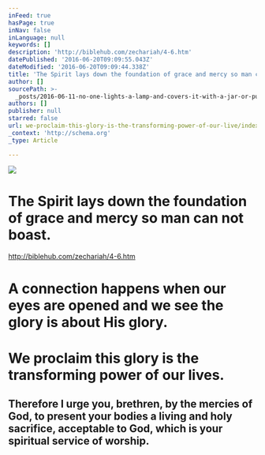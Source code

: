 ```yaml
---
inFeed: true
hasPage: true
inNav: false
inLanguage: null
keywords: []
description: 'http://biblehub.com/zechariah/4-6.htm'
datePublished: '2016-06-20T09:09:55.043Z'
dateModified: '2016-06-20T09:09:44.338Z'
title: 'The Spirit lays down the foundation of grace and mercy so man can not boast. '
author: []
sourcePath: >-
  _posts/2016-06-11-no-one-lights-a-lamp-and-covers-it-with-a-jar-or-puts-it-und.md
authors: []
publisher: null
starred: false
url: we-proclaim-this-glory-is-the-transforming-power-of-our-live/index.html
_context: 'http://schema.org'
_type: Article

---
```

![](https://the-grid-user-content.s3-us-west-2.amazonaws.com/54d6e68f-509a-46b3-892a-c8b7430575df.jpg)

# The Spirit lays down the foundation of grace and mercy so man can not boast. 

http://biblehub.com/zechariah/4-6.htm

# A connection happens when our eyes are opened and we see the glory is about His glory.

# We proclaim this glory is the transforming power of our lives.

## Therefore I urge you, brethren, by the mercies of God, to present your bodies a living and holy sacrifice, acceptable to God, which is your spiritual service of worship.